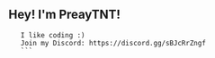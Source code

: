 ## Hey! I'm PreayTNT!
 ```
    I like coding :)
    Join my Discord: https://discord.gg/sBJcRrZngf
    ```
